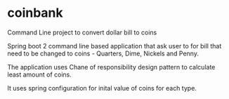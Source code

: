 # coinbank
Command Line project to convert dollar bill to coins

Spring boot 2 command line based application that ask user to for bill that need to be changed to coins - Quarters, Dime, Nickels and Penny. 

The application uses Chane of responsibility design pattern to calculate least amount of coins.

It uses spring configuration for inital value of coins for each type.



